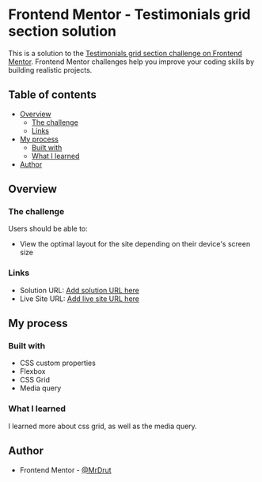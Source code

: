 # Frontend Mentor - Testimonials grid section solution

This is a solution to the [Testimonials grid section challenge on Frontend Mentor](https://www.frontendmentor.io/challenges/testimonials-grid-section-Nnw6J7Un7). Frontend Mentor challenges help you improve your coding skills by building realistic projects.

## Table of contents

- [Overview](#overview)
  - [The challenge](#the-challenge)
  - [Links](#links)
- [My process](#my-process)
  - [Built with](#built-with)
  - [What I learned](#what-i-learned)
- [Author](#author)

## Overview

### The challenge

Users should be able to:

- View the optimal layout for the site depending on their device's screen size

### Links

- Solution URL: [Add solution URL here](https://github.com/MrDrut/Responsive-css-grid-layout.git)
- Live Site URL: [Add live site URL here](https://mrdrut.github.io/Responsive-css-grid-layout/)

## My process

### Built with

- CSS custom properties
- Flexbox
- CSS Grid
- Media query

### What I learned

I learned more about css grid, as well as the media query.

## Author

- Frontend Mentor - [@MrDrut](https://www.frontendmentor.io/profile/MrDrut)
